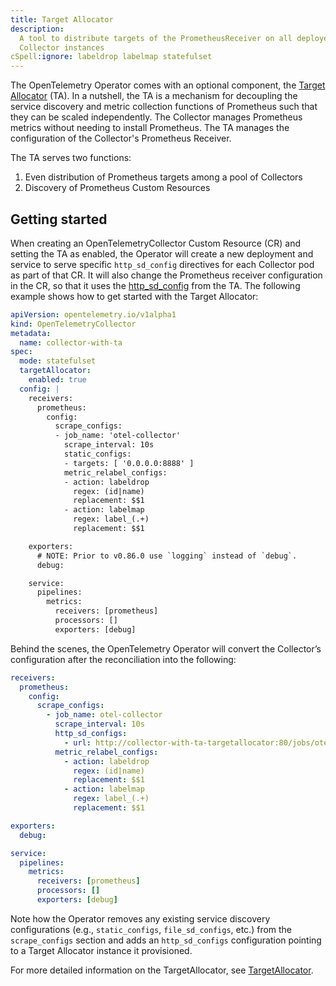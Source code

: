```yaml
---
title: Target Allocator
description:
  A tool to distribute targets of the PrometheusReceiver on all deployed
  Collector instances
cSpell:ignore: labeldrop labelmap statefulset
---
```


The OpenTelemetry Operator comes with an optional component, the
[Target Allocator](https://github.com/open-telemetry/opentelemetry-operator/tree/main/cmd/otel-allocator)
(TA). In a nutshell, the TA is a mechanism for decoupling the service discovery
and metric collection functions of Prometheus such that they can be scaled
independently. The Collector manages Prometheus metrics without needing to
install Prometheus. The TA manages the configuration of the Collector's
Prometheus Receiver.

The TA serves two functions:

1. Even distribution of Prometheus targets among a pool of Collectors
2. Discovery of Prometheus Custom Resources

## Getting started

When creating an OpenTelemetryCollector Custom Resource (CR) and setting the TA
as enabled, the Operator will create a new deployment and service to serve
specific `http_sd_config` directives for each Collector pod as part of that CR.
It will also change the Prometheus receiver configuration in the CR, so that it
uses the [http_sd_config](https://prometheus.io/docs/prometheus/latest/http_sd/)
from the TA. The following example shows how to get started with the Target
Allocator:

```yaml
apiVersion: opentelemetry.io/v1alpha1
kind: OpenTelemetryCollector
metadata:
  name: collector-with-ta
spec:
  mode: statefulset
  targetAllocator:
    enabled: true
  config: |
    receivers:
      prometheus:
        config:
          scrape_configs:
          - job_name: 'otel-collector'
            scrape_interval: 10s
            static_configs:
            - targets: [ '0.0.0.0:8888' ]
            metric_relabel_configs:
            - action: labeldrop
              regex: (id|name)
              replacement: $$1
            - action: labelmap
              regex: label_(.+)
              replacement: $$1

    exporters:
      # NOTE: Prior to v0.86.0 use `logging` instead of `debug`.
      debug:

    service:
      pipelines:
        metrics:
          receivers: [prometheus]
          processors: []
          exporters: [debug]
```

Behind the scenes, the OpenTelemetry Operator will convert the Collector’s
configuration after the reconciliation into the following:

```yaml
receivers:
  prometheus:
    config:
      scrape_configs:
        - job_name: otel-collector
          scrape_interval: 10s
          http_sd_configs:
            - url: http://collector-with-ta-targetallocator:80/jobs/otel-collector/targets?collector_id=$POD_NAME
          metric_relabel_configs:
            - action: labeldrop
              regex: (id|name)
              replacement: $$1
            - action: labelmap
              regex: label_(.+)
              replacement: $$1

exporters:
  debug:

service:
  pipelines:
    metrics:
      receivers: [prometheus]
      processors: []
      exporters: [debug]
```

Note how the Operator removes any existing service discovery configurations
(e.g., `static_configs`, `file_sd_configs`, etc.) from the `scrape_configs`
section and adds an `http_sd_configs` configuration pointing to a Target
Allocator instance it provisioned.

For more detailed information on the TargetAllocator, see
[TargetAllocator](https://github.com/open-telemetry/opentelemetry-operator/tree/main/cmd/otel-allocator).
